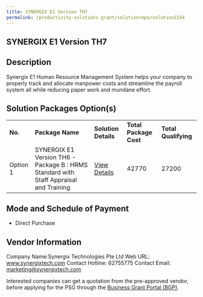 ```yaml
---
title: SYNERGIX E1 Version TH7
permalink: /productivity-solutions-grant/solutionrepo/solution2254
---
```


## SYNERGIX E1 Version TH7

## Description

Synergix E1 Human Resource Management System helps your company to properly track and allocate manpower costs and streamline the payroll system all while reducing paper work and mundane effort.

## Solution Packages Option(s)

<table>
<tr>
<td><b>No.</b></td>
<td><b>Package Name</b></td>
<td><b>Solution Details</b></td>
<td><b>Total Package Cost</b></td>
<td><b>Total Qualifying</b></td>
</tr>
<tr>
<td>Option 1</td>
<td>SYNERGIX E1 Version TH6 - Package B : HRMS Standard with Staff Appraisal and Training</td>
<td><a href='https://www.gobusiness.gov.sg/images/psg/SynergixTechnologies20200119_Annex_3_20200625151643.pdf'>View Details</a></td>
<td>42770</td>
<td>27200</td>
</tr>
</table>

## Mode and Schedule of Payment

 - Direct Purchase

## Vendor Information

 Company Name:Synergix Technologies Pte Ltd 
Web URL: www.synergixtech.com 
Contact Hotline: 62755775 
Contact Email: marketing@synergixtech.com 


Interested companies can get a quotation from the pre-approved vendor, before applying for the PSG through the <a href='https://www.businessgrants.gov.sg/'>Business Grant Portal (BGP)</a>.

<script src="/jquery/resize-tables.js"></script>
